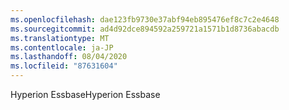 ```yaml
---
ms.openlocfilehash: dae123fb9730e37abf94eb895476ef8c7c2e4648
ms.sourcegitcommit: ad4d92dce894592a259721a1571b1d8736abacdb
ms.translationtype: MT
ms.contentlocale: ja-JP
ms.lasthandoff: 08/04/2020
ms.locfileid: "87631604"
---
```

 <span data-ttu-id="34b49-101">Hyperion Essbase</span><span class="sxs-lookup"><span data-stu-id="34b49-101">Hyperion Essbase</span></span> 
